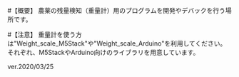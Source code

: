 #【概要】
農薬の残量検知（重量計）用のプログラムを開発やデバックを行う場所です。

#【注意】
重量計を使う方は"Weight_scale_M5Stack"や"Weight_scale_Arduino"を利用してください。
それぞれ、M5StackやArduino向けのライブラリを用意しています。

ver.2020/03/25
